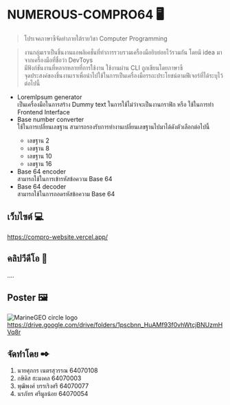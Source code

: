 # NUMEROUS-COMPRO64 🖥

> โปรเจคภาษาซีจัดทำภายใต้รายวิชา Computer Programming 

> งานกลุ่มเราเป็นชิ้นงานแอพลิเคชั่นที่ทำการรวบรวมเครื่องมือยิบย่อยไว้รวมกัน โดยมี idea มาจากเครื่องมือที่ชื่อว่า DevToys <br/>
> มีฟังก์ชันงานที่หลากหลายที่การใช้งาน ใช้งานผ่าน CLI ถูกเขียนโดยภาษาซี <br/>
> จุดประสงค์ของชิ้นงานเราเพื่อนำไปใช้ในการเป็นเครื่องมือรรถะประโยชน์ตามฟีเจอร์ที่ได้ระบุไว้ต่อไปนี้

<ul>
  <li>LoremIpsum generator</li>
  เป็นเครื่องมือในการสร้าง Dummy text ในการใช้ไม่ว่าจะเป็นงานกราฟิก หรือ ใช้ในการทำ Frontend Interface
  <li>Base number converter</li>
  ใช้ในการเปลี่ยนเลขฐาน สามารถรองรับการทำงานเปลี่ยนเลขฐานไปมาได้ดังตัวเลือกต่อไปนี้
  <ul>
    <li>เลขฐาน 2</li>
    <li>เลขฐาน 8</li>
    <li>เลขฐาน 10</li>
    <li>เลขฐาน 16</li>
  </ul>
  <li>Base 64 encoder</li>
  สามารถใช้ในการเข้ารหัสข้อความ Base 64
  <li>Base 64 decoder</li>
  สามารถใช้ในการถอดรหัสข้อความ Base 64
</ul>

## เว็บไซต์ 💻
  https://compro-website.vercel.app/

## คลิปวีดีโอ 🎥
....

## Poster 🖼
![MarineGEO circle logo](https://marinegeo.github.io/assets/img/MarineGEO_logo.png "MarineGEO logo")
https://drive.google.com/drive/folders/1pscbnn_HuAMf93f0vhWtcjBNUzmHVq8r

## จัดทำโดย ✒
1.  นายศุภกร เนตรสุวรรณ 64070108
2.  กษิดิส ฮะมงคล 64070003
3.  พุฒิพงศ์ บรรเริงศรี 64070077
4.  นรภัทร ศรีมูลน้อย 64070054
